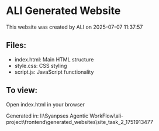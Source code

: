 # ALI Generated Website

This website was created by ALI on 2025-07-07 11:37:57

## Files:
- index.html: Main HTML structure
- style.css: CSS styling
- script.js: JavaScript functionality

## To view:
Open index.html in your browser

Generated in: I:\Syanpses Agentic WorkFlow\ali-project\frontend\generated_websites\site_task_2_1751913477
